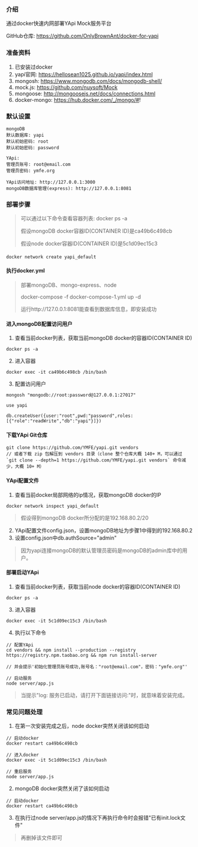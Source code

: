 ### 介绍
通过docker快速内网部署YApi Mock服务平台

GitHub仓库: https://github.com/OnlyBrownAnt/docker-for-yapi

### 准备资料
1. 已安装过docker
2. yapi官网: https://hellosean1025.github.io/yapi/index.html
3. mongosh: https://www.mongodb.com/docs/mongodb-shell/
4. mock.js: https://github.com/nuysoft/Mock
5. mongoose: http://mongoosejs.net/docs/connections.html
6. docker-mongo: https://hub.docker.com/_/mongo/#!
### 默认设置

```shell
mongoDB
默认数据库: yapi
默认初始密码: root
默认初始密码: password

YApi:
管理员账号: root@email.com
管理员密码: ymfe.org

YApi访问地址: http://127.0.0.1:3000
mongoDB数据库管理(express): http://127.0.0.1:8081
```

### 部署步骤
> 可以通过以下命令查看容器列表: docker ps -a
> 
> 假设mongoDB docker容器ID(CONTAINER ID)是ca49b6c498cb
> 
> 假设node docker容器ID(CONTAINER ID)是5c1d09ec15c3

#### 
```shell
docker network create yapi_default
```
#### 执行docker.yml
> 部署mongoDB、mongo-express、node
> 
> docker-compose -f docker-compose-1.yml up -d
> 
> 运行http://127.0.0.1:8081能查看到数据库信息，即安装成功

#### 进入mongoDB配置访问用户
1. 查看当前docker列表，获取当前mongoDB docker的容器ID(CONTAINER ID)
```shell
docker ps -a
```
2. 进入容器
```shell
docker exec -it ca49b6c498cb /bin/bash
```
3. 配置访问用户
```shell
mongosh "mongodb://root:password@127.0.0.1:27017"

use yapi 

db.createUser({user:"root",pwd:"password",roles:[{"role":"readWrite","db":"yapi"}]})
```
#### 下载YApi Git仓库
```shell
git clone https://github.com/YMFE/yapi.git vendors 
// 或者下载 zip 包解压到 vendors 目录（clone 整个仓库大概 140+ M，可以通过 `git clone --depth=1 https://github.com/YMFE/yapi.git vendors` 命令减少，大概 10+ M）
```
#### YApi配置文件
1. 查看当前docker局部网络的ip情况，获取mongoDB docker的IP
```shell
docker network inspect yapi_default
```
> 假设得到mongoDB docker所分配的是192.168.80.2/20
2. YApi配置文件config.json，设置mongoDB地址为步骤1中得到的192.168.80.2
3. 设置config.json中db.authSource="admin"
> 因为yapi连接mongoDB的默认管理员密码是mongoDB的admin库中的用户。
#### 部署启动YApi
1. 查看当前docker列表，获取当前node docker的容器ID(CONTAINER ID)
```shell
docker ps -a
```
3. 进入容器
```shell
docker exec -it 5c1d09ec15c3 /bin/bash
```
4. 执行以下命令
```shell
// 配置YApi
cd vendors && npm install --production --registry https://registry.npm.taobao.org && npm run install-server

// 并会提示'初始化管理员账号成功,账号名："root@email.com"，密码："ymfe.org"'

// 启动服务
node server/app.js
```
> 当提示"log: 服务已启动，请打开下面链接访问:"时，就意味着安装完成。
### 常见问题处理
1. 在第一次安装完成之后，node docker突然关闭该如何启动
```shell
// 启动docker
docker restart ca49b6c498cb

// 进入docker
docker exec -it 5c1d09ec15c3 /bin/bash

// 重启服务
node server/app.js
```
2. mongoDB docker突然关闭了该如何启动
```shell
// 启动docker
docker restart ca49b6c498cb
```
3. 在执行过node server/app.js的情况下再执行命令时会报错"已有init.lock文件"
> 再删掉该文件即可